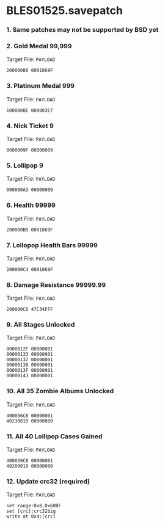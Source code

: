 # BLES01525.savepatch

### 1.  Same patches may not be supported by BSD yet
### 2. Gold Medal 99,999

Target File: `PAYLOAD`

```
20000088 0001869F
```

### 3. Platinum Medal 999

Target File: `PAYLOAD`

```
1000008E 000003E7
```

### 4. Nick Ticket 9

Target File: `PAYLOAD`

```
0000009F 00000009
```

### 5. Lollipop 9

Target File: `PAYLOAD`

```
000000A3 00000009
```

### 6. Health 99999

Target File: `PAYLOAD`

```
200000B0 0001869F
```

### 7. Lollopop Health Bars 99999

Target File: `PAYLOAD`

```
200000C4 0001869F
```

### 8. Damage Resistance 99999.99

Target File: `PAYLOAD`

```
200000C8 47C34FFF
```

### 9. All Stages Unlocked

Target File: `PAYLOAD`

```
0000012F 00000001
00000133 00000001
00000137 00000001
0000013B 00000001
0000013F 00000001
00000143 00000001
```

### 10. All 35 Zombie Albums Unlocked

Target File: `PAYLOAD`

```
400056CB 00000001
40230010 00000000
```

### 11. All 40 Lollipop Cases Gained

Target File: `PAYLOAD`

```
400059CB 00000001
40280010 00000000
```

### 12. Update crc32 (required)

Target File: `PAYLOAD`

```
set range:0x8,0x60BF
set [crc]:crc32big
write at 0x4:[crc]
```

